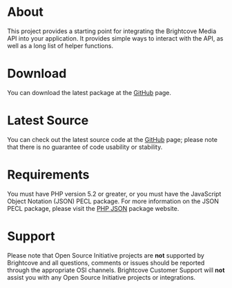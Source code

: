 <h1>
	About
</h1>

<p>
	This project provides a starting point for integrating the Brightcove Media API into your application. It provides simple ways to interact with the API, as well as a long list of helper functions.
</p>

<h1>
	Download
</h1>

<p>
	You can download the latest package at the <a href="http://github.com/brightcoveos/PHP-MAPI-Wrapper">GitHub</a> page.
</p>

<h1>
	Latest Source
</h1>

<p>
	You can check out the latest source code at the <a href="http://github.com/brightcoveos/PHP-MAPI-Wrapper">GitHub</a> page; please note that there is no guarantee of code usability or stability.
</p>

<h1>
	Requirements
</h1>

<p>
	You must have PHP version 5.2 or greater, or you must have the JavaScript Object Notation (JSON) PECL package. For more information on the JSON PECL package, please visit the <a href="http://www.php.net/json">PHP JSON</a> package website.
</p>

<h1>
	Support
</h1>

<p>
	Please note that Open Source Initiative projects are <strong>not</strong> supported by Brightcove and all questions, comments or issues should be reported through the appropriate OSI channels. Brightcove Customer Support will <strong>not</strong> assist you with any Open Source Initiative projects or integrations.
</p>